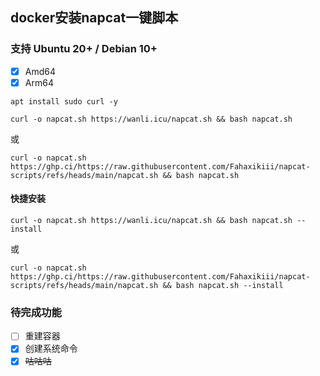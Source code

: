## docker安装napcat一键脚本
### 支持 Ubuntu 20+ / Debian 10+
- [x] Amd64
- [x] Arm64

```shell
apt install sudo curl -y
```

```shell
curl -o napcat.sh https://wanli.icu/napcat.sh && bash napcat.sh
```
或
```shell
curl -o napcat.sh https://ghp.ci/https://raw.githubusercontent.com/Fahaxikiii/napcat-scripts/refs/heads/main/napcat.sh && bash napcat.sh
```

#### 快捷安装
```shell
curl -o napcat.sh https://wanli.icu/napcat.sh && bash napcat.sh --install
```
或
```shell
curl -o napcat.sh https://ghp.ci/https://raw.githubusercontent.com/Fahaxikiii/napcat-scripts/refs/heads/main/napcat.sh && bash napcat.sh --install
```

### 待完成功能
- [ ] 重建容器
- [x] 创建系统命令
- [x] ~~咕咕咕~~
